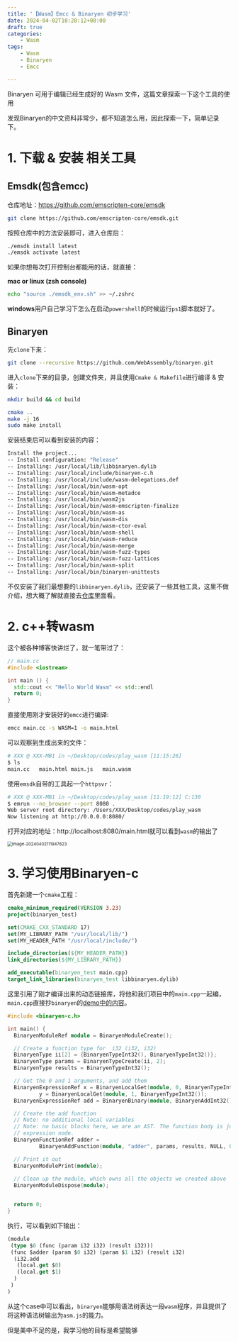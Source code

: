 ```yaml
---
title: '【Wasm】Emcc & Binaryen 初步学习'
date: 2024-04-02T10:28:12+08:00
draft: true
categories:
    - Wasm
tags:
    - Wasm
    - Binaryen
    - Emcc

---
```


Binaryen 可用于编辑已经生成好的 Wasm 文件，这篇文章探索一下这个工具的使用

<!--more-->



发现Binaryen的中文资料非常少，都不知道怎么用，因此探索一下，简单记录下。



# 1. 下载 & 安装 相关工具

## Emsdk(包含emcc)

仓库地址：https://github.com/emscripten-core/emsdk

```zsh
git clone https://github.com/emscripten-core/emsdk.git
```

按照仓库中的方法安装即可，进入仓库后：

```zsh
./emsdk install latest
./emsdk activate latest
```

如果你想每次打开控制台都能用的话，就直接：

**mac or linux (zsh console)**

```zsh
echo "source ./emsdk_env.sh" >> ~/.zshrc
```

**windows**用户自己学习下怎么在启动`powershell`的时候运行`ps1`脚本就好了。



## Binaryen

先`clone`下来：

```zsh
git clone --recursive https://github.com/WebAssembly/binaryen.git
```

进入`clone`下来的目录，创建文件夹，并且使用`Cmake & Makefile`进行编译 & 安装：

```zsh 
mkdir build && cd build

cmake ..
make -j 16
sudo make install
```

安装结束后可以看到安装的内容：

```zsh
Install the project...
-- Install configuration: "Release"
-- Installing: /usr/local/lib/libbinaryen.dylib
-- Installing: /usr/local/include/binaryen-c.h
-- Installing: /usr/local/include/wasm-delegations.def
-- Installing: /usr/local/bin/wasm-opt
-- Installing: /usr/local/bin/wasm-metadce
-- Installing: /usr/local/bin/wasm2js
-- Installing: /usr/local/bin/wasm-emscripten-finalize
-- Installing: /usr/local/bin/wasm-as
-- Installing: /usr/local/bin/wasm-dis
-- Installing: /usr/local/bin/wasm-ctor-eval
-- Installing: /usr/local/bin/wasm-shell
-- Installing: /usr/local/bin/wasm-reduce
-- Installing: /usr/local/bin/wasm-merge
-- Installing: /usr/local/bin/wasm-fuzz-types
-- Installing: /usr/local/bin/wasm-fuzz-lattices
-- Installing: /usr/local/bin/wasm-split
-- Installing: /usr/local/bin/binaryen-unittests
```

不仅安装了我们最想要的`libbinaryen.dylib`，还安装了一些其他工具，这里不做介绍，想大概了解就直接去[仓库](https://github.com/WebAssembly/binaryen#Tools)里面看。





# 2. c++转wasm

这个被各种博客快讲烂了，就一笔带过了：

```c++
// main.cc
#include <iostream>

int main () {
  std::cout << "Hello World Wasm" << std::endl
  return 0;
}
```

直接使用刚才安装好的`emcc`进行编译:

```zsh
emcc main.cc -s WASM=1 -o main.html
```

可以观察到生成出来的文件：

```zsh
# XXX @ XXX-MB1 in ~/Desktop/codes/play_wasm [11:15:26] 
$ ls
main.cc   main.html main.js   main.wasm
```

使用`emsdk`自带的工具起一个`httpsvr`：

```zsh
# XXX @ XXX-MB1 in ~/Desktop/codes/play_wasm [11:19:12] C:130
$ emrun --no_browser --port 8080 .
Web server root directory: /Users/XXX/Desktop/codes/play_wasm
Now listening at http://0.0.0.0:8080/
```



打开对应的地址：http://localhost:8080/main.html就可以看到`wasm`的输出了

<img src="https://jaegerdocs-1301596189.cos.ap-guangzhou.myqcloud.com/image-20240402111947623.png" alt="image-20240402111947623" style="zoom:67%;" />



# 3. 学习使用Binaryen-c

首先新建一个`cmake`工程：

```cmake
cmake_minimum_required(VERSION 3.23)
project(binaryen_test)

set(CMAKE_CXX_STANDARD 17)
set(MY_LIBRARY_PATH "/usr/local/lib/")
set(MY_HEADER_PATH "/usr/local/include/")

include_directories(${MY_HEADER_PATH})
link_directories(${MY_LIBRARY_PATH})

add_executable(binaryen_test main.cpp)
target_link_libraries(binaryen_test libbinaryen.dylib)
```

这里引用了刚才编译出来的动态链接库，将他和我们项目中的`main.cpp`一起编，`main.cpp`直接抄`binaryen`的[demo中的内容](https://github.com/WebAssembly/binaryen/blob/main/test/example/c-api-hello-world.c)。

```c++
#include <binaryen-c.h>

int main() {
  BinaryenModuleRef module = BinaryenModuleCreate();

  // Create a function type for  i32 (i32, i32)
  BinaryenType ii[2] = {BinaryenTypeInt32(), BinaryenTypeInt32()};
  BinaryenType params = BinaryenTypeCreate(ii, 2);
  BinaryenType results = BinaryenTypeInt32();

  // Get the 0 and 1 arguments, and add them
  BinaryenExpressionRef x = BinaryenLocalGet(module, 0, BinaryenTypeInt32()),
          y = BinaryenLocalGet(module, 1, BinaryenTypeInt32());
  BinaryenExpressionRef add = BinaryenBinary(module, BinaryenAddInt32(), x, y);

  // Create the add function
  // Note: no additional local variables
  // Note: no basic blocks here, we are an AST. The function body is just an
  // expression node.
  BinaryenFunctionRef adder =
          BinaryenAddFunction(module, "adder", params, results, NULL, 0, add);

  // Print it out
  BinaryenModulePrint(module);
  
  // Clean up the module, which owns all the objects we created above
  BinaryenModuleDispose(module);


  return 0;
}
```

执行，可以看到如下输出：

```lisp
(module
 (type $0 (func (param i32 i32) (result i32)))
 (func $adder (param $0 i32) (param $1 i32) (result i32)
  (i32.add
   (local.get $0)
   (local.get $1)
  )
 )
)
```

从这个case中可以看出，`binaryen`能够用语法树表达一段`wasm`程序，并且提供了将这种语法树输出为`asm.js`的能力。



但是美中不足的是，我学习他的目标是希望能够

